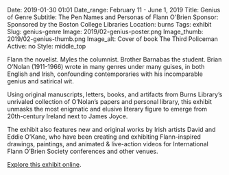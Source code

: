 Date: 2019-01-30 01:01 
Date_range: February 11 - June 1, 2019
Title: Genius of Genre
Subtitle: The Pen Names and Personas of Flann O'Brien
Sponsor: Sponsored by the Boston College Libraries
Location: burns
Tags: exhibit
Slug: genius-genre
Image: 2019/02-genius-poster.png
Image_thumb: 2019/02-genius-thumb.png
Image_alt: Cover of book The Third Policeman
Active: no
Style: middle_top

Flann the novelist. Myles the columnist. Brother Barnabas the student. Brian O’Nolan (1911-1966) wrote in many genres under many guises, in both English and Irish, confounding contemporaries with his incomparable genius and satirical wit.

Using original manuscripts, letters, books, and artifacts from Burns Library’s unrivaled collection of O’Nolan’s papers and personal library, this exhibit unmasks the most enigmatic and elusive literary figure to emerge from 20th-century Ireland next to James Joyce.

The exhibit also features new and original works by Irish artists David and Eddie O’Kane, who have been creating and exhibiting Flann-inspired drawings, paintings, and animated &amp; live-action videos for International Flann O’Brien Society conferences and other venues.

<a href="https://library.bc.edu/burns-exhibits/genius-of-genre-flann-obrien/" class="explore" target="_blank">Explore this exhibit online</a>.